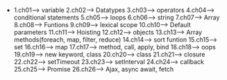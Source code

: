 - 1.ch01--> variable
2.ch02--> Datatypes
3.ch03--> operators
4.ch04--> conditional statements
5.ch05--> loops
6.ch06--> string
7.ch07--> Array
8.ch08--> Funtions
9.ch09--> lexical scope
10.ch10--> Default parameters
11.ch11--> Hoisting
12.ch12--> objects
13.ch13--> Array methods(foreach, map, filter, reduce)
14.ch14--> sort funtion
15.ch15--> set
16.ch16--> map
17.ch17--> method, call, apply, bind
18.ch18--> oops
19.ch19--> new keyword, class
20.ch20--> class
21.ch21--> closure
22.ch22--> setTimeout
23.ch23--> setInterval
24.ch24--> callback
25.ch25--> Promise
26.ch26--> Ajax, async await, fetch
